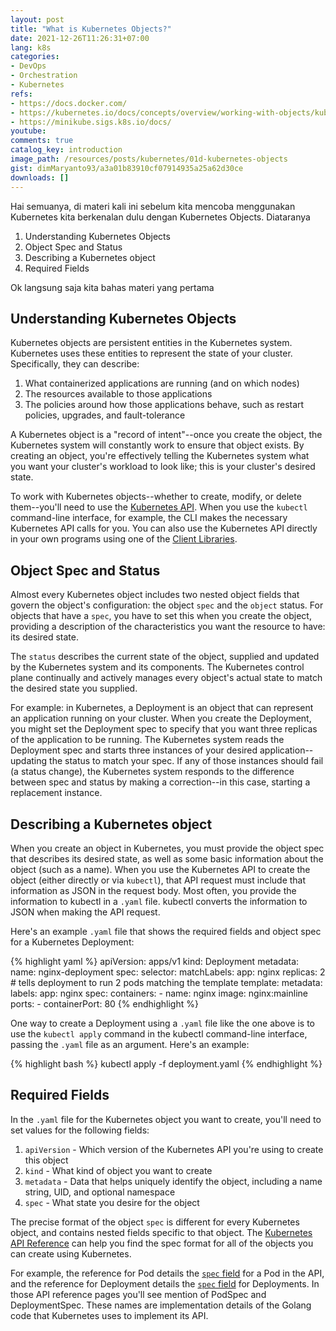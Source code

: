 ```yaml
---
layout: post
title: "What is Kubernetes Objects?"
date: 2021-12-26T11:26:31+07:00
lang: k8s
categories:
- DevOps
- Orchestration
- Kubernetes
refs: 
- https://docs.docker.com/
- https://kubernetes.io/docs/concepts/overview/working-with-objects/kubernetes-objects/
- https://minikube.sigs.k8s.io/docs/
youtube: 
comments: true
catalog_key: introduction
image_path: /resources/posts/kubernetes/01d-kubernetes-objects
gist: dimMaryanto93/a3a01b83910cf07914935a25a62d30ce
downloads: []
---
```



Hai semuanya, di materi kali ini sebelum kita mencoba menggunakan Kubernetes kita berkenalan dulu dengan Kubernetes Objects. Diataranya

1. Understanding Kubernetes Objects
2. Object Spec and Status
3. Describing a Kubernetes object
4. Required Fields

Ok langsung saja kita bahas materi yang pertama

## Understanding Kubernetes Objects

Kubernetes objects are persistent entities in the Kubernetes system. Kubernetes uses these entities to represent the state of your cluster. Specifically, they can describe:

1. What containerized applications are running (and on which nodes)
2. The resources available to those applications
3. The policies around how those applications behave, such as restart policies, upgrades, and fault-tolerance

A Kubernetes object is a "record of intent"--once you create the object, the Kubernetes system will constantly work to ensure that object exists. By creating an object, you're effectively telling the Kubernetes system what you want your cluster's workload to look like; this is your cluster's desired state.

To work with Kubernetes objects--whether to create, modify, or delete them--you'll need to use the [Kubernetes API](https://kubernetes.io/docs/concepts/overview/kubernetes-api/). When you use the `kubectl` command-line interface, for example, the CLI makes the necessary Kubernetes API calls for you. You can also use the Kubernetes API directly in your own programs using one of the [Client Libraries](https://kubernetes.io/docs/reference/using-api/client-libraries/).

## Object Spec and Status

Almost every Kubernetes object includes two nested object fields that govern the object's configuration: the object `spec` and the `object` status. For objects that have a `spec`, you have to set this when you create the object, providing a description of the characteristics you want the resource to have: its desired state.

The `status` describes the current state of the object, supplied and updated by the Kubernetes system and its components. The Kubernetes control plane continually and actively manages every object's actual state to match the desired state you supplied.

For example: in Kubernetes, a Deployment is an object that can represent an application running on your cluster. When you create the Deployment, you might set the Deployment spec to specify that you want three replicas of the application to be running. The Kubernetes system reads the Deployment spec and starts three instances of your desired application--updating the status to match your spec. If any of those instances should fail (a status change), the Kubernetes system responds to the difference between spec and status by making a correction--in this case, starting a replacement instance.

## Describing a Kubernetes object

When you create an object in Kubernetes, you must provide the object spec that describes its desired state, as well as some basic information about the object (such as a name). When you use the Kubernetes API to create the object (either directly or via `kubectl`), that API request must include that information as JSON in the request body. Most often, you provide the information to kubectl in a `.yaml` file. kubectl converts the information to JSON when making the API request.

Here's an example `.yaml` file that shows the required fields and object spec for a Kubernetes Deployment:

{% highlight yaml %}
apiVersion: apps/v1
kind: Deployment
metadata:
  name: nginx-deployment
spec:
  selector:
    matchLabels:
      app: nginx
  replicas: 2 # tells deployment to run 2 pods matching the template
  template:
    metadata:
      labels:
        app: nginx
    spec:
      containers:
      - name: nginx
        image: nginx:mainline
        ports:
        - containerPort: 80
{% endhighlight %}

One way to create a Deployment using a `.yaml` file like the one above is to use the `kubectl apply` command in the kubectl command-line interface, passing the `.yaml` file as an argument. Here's an example:

{% highlight bash %}
kubectl apply -f deployment.yaml
{% endhighlight %}

## Required Fields

In the `.yaml` file for the Kubernetes object you want to create, you'll need to set values for the following fields:

1. `apiVersion` - Which version of the Kubernetes API you're using to create this object
2. `kind` - What kind of object you want to create
3. `metadata` - Data that helps uniquely identify the object, including a name string, UID, and optional namespace
4. `spec` - What state you desire for the object

The precise format of the object `spec` is different for every Kubernetes object, and contains nested fields specific to that object. The [Kubernetes API Reference](https://kubernetes.io/docs/reference/kubernetes-api/) can help you find the spec format for all of the objects you can create using Kubernetes.

For example, the reference for Pod details the [`spec` field](https://kubernetes.io/docs/reference/kubernetes-api/workload-resources/pod-v1/#PodSpec) for a Pod in the API, and the reference for Deployment details the [`spec` field](https://kubernetes.io/docs/reference/kubernetes-api/workload-resources/deployment-v1/#DeploymentSpec) for Deployments. In those API reference pages you'll see mention of PodSpec and DeploymentSpec. These names are implementation details of the Golang code that Kubernetes uses to implement its API.